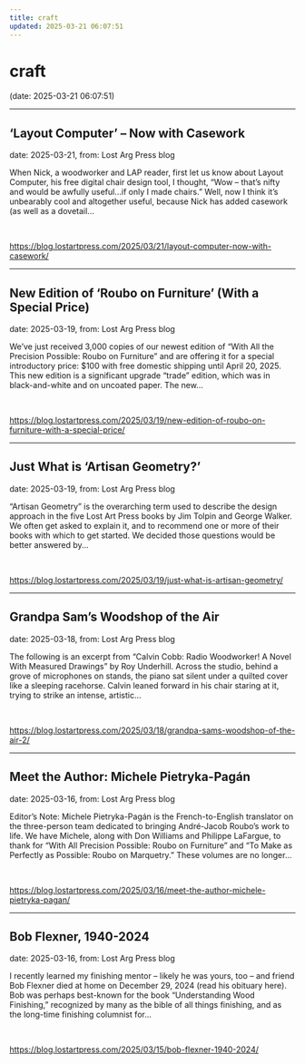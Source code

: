 ```yaml
---
title: craft
updated: 2025-03-21 06:07:51
---
```


# craft

(date: 2025-03-21 06:07:51)

---

## ‘Layout Computer’ – Now with Casework

date: 2025-03-21, from: Lost Arg Press blog

When Nick, a woodworker and LAP reader, first let us know about Layout Computer, his free digital chair design tool, I thought, &#8220;Wow – that&#8217;s nifty and would be awfully useful…if only I made chairs.&#8221; Well, now I think it&#8217;s unbearably cool and altogether useful, because Nick has added casework (as well as a dovetail... 

<br> 

<https://blog.lostartpress.com/2025/03/21/layout-computer-now-with-casework/>

---

## New Edition of ‘Roubo on Furniture’ (With a Special Price)

date: 2025-03-19, from: Lost Arg Press blog

We&#8217;ve just received 3,000 copies of our newest edition of &#8220;With All the Precision Possible: Roubo on Furniture&#8221; and are offering it for a special introductory price: $100 with free domestic shipping until April 20, 2025. This new edition is a significant upgrade &#8220;trade&#8221; edition, which was in black-and-white and on uncoated paper. The new... 

<br> 

<https://blog.lostartpress.com/2025/03/19/new-edition-of-roubo-on-furniture-with-a-special-price/>

---

## Just What is ‘Artisan Geometry?’

date: 2025-03-19, from: Lost Arg Press blog

&#8220;Artisan Geometry&#8221; is the overarching term used to describe the design approach in the five Lost Art Press books by Jim Tolpin and George Walker. We often get asked to explain it, and to recommend one or more of their books with which to get started. We decided those questions would be better answered by... 

<br> 

<https://blog.lostartpress.com/2025/03/19/just-what-is-artisan-geometry/>

---

## Grandpa Sam’s Woodshop of the Air

date: 2025-03-18, from: Lost Arg Press blog

The following is an excerpt from &#8220;Calvin Cobb: Radio Woodworker! A Novel With Measured Drawings&#8221; by Roy Underhill. Across the studio, behind a grove of microphones on stands, the piano sat silent under a quilted cover like a sleeping racehorse. Calvin leaned forward in his chair staring at it, trying to strike an intense, artistic... 

<br> 

<https://blog.lostartpress.com/2025/03/18/grandpa-sams-woodshop-of-the-air-2/>

---

## Meet the Author: Michele Pietryka-Pagán

date: 2025-03-16, from: Lost Arg Press blog

Editor&#8217;s Note: Michele Pietryka-Pagán is the French-to-English translator on the three-person team dedicated to bringing André-Jacob Roubo’s work to life. We have Michele, along with Don Williams and Philippe LaFargue, to thank for “With All Precision Possible: Roubo on Furniture” and “To Make as Perfectly as Possible: Roubo on Marquetry.” These volumes are no longer... 

<br> 

<https://blog.lostartpress.com/2025/03/16/meet-the-author-michele-pietryka-pagan/>

---

## Bob Flexner, 1940-2024

date: 2025-03-16, from: Lost Arg Press blog

I recently learned my finishing mentor – likely he was yours, too – and friend Bob Flexner died at home on December 29, 2024 (read his obituary here). Bob was perhaps best-known for the book &#8220;Understanding Wood Finishing,&#8221; recognized by many as the bible of all things finishing, and as the long-time finishing columnist for... 

<br> 

<https://blog.lostartpress.com/2025/03/15/bob-flexner-1940-2024/>

